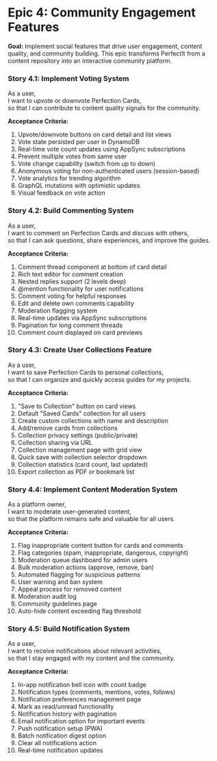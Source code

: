 # Epic 4: Community Engagement Features

**Goal:** Implement social features that drive user engagement, content quality, and community building. This epic transforms PerfectIt from a content repository into an interactive community platform.

### Story 4.1: Implement Voting System

As a user,  
I want to upvote or downvote Perfection Cards,  
so that I can contribute to content quality signals for the community.

**Acceptance Criteria:**

1. Upvote/downvote buttons on card detail and list views
2. Vote state persisted per user in DynamoDB
3. Real-time vote count updates using AppSync subscriptions
4. Prevent multiple votes from same user
5. Vote change capability (switch from up to down)
6. Anonymous voting for non-authenticated users (session-based)
7. Vote analytics for trending algorithm
8. GraphQL mutations with optimistic updates
9. Visual feedback on vote action

### Story 4.2: Build Commenting System

As a user,  
I want to comment on Perfection Cards and discuss with others,  
so that I can ask questions, share experiences, and improve the guides.

**Acceptance Criteria:**

1. Comment thread component at bottom of card detail
2. Rich text editor for comment creation
3. Nested replies support (2 levels deep)
4. @mention functionality for user notifications
5. Comment voting for helpful responses
6. Edit and delete own comments capability
7. Moderation flagging system
8. Real-time updates via AppSync subscriptions
9. Pagination for long comment threads
10. Comment count displayed on card previews

### Story 4.3: Create User Collections Feature

As a user,  
I want to save Perfection Cards to personal collections,  
so that I can organize and quickly access guides for my projects.

**Acceptance Criteria:**

1. "Save to Collection" button on card views
2. Default "Saved Cards" collection for all users
3. Create custom collections with name and description
4. Add/remove cards from collections
5. Collection privacy settings (public/private)
6. Collection sharing via URL
7. Collection management page with grid view
8. Quick save with collection selector dropdown
9. Collection statistics (card count, last updated)
10. Export collection as PDF or bookmark list

### Story 4.4: Implement Content Moderation System

As a platform owner,  
I want to moderate user-generated content,  
so that the platform remains safe and valuable for all users.

**Acceptance Criteria:**

1. Flag inappropriate content button for cards and comments
2. Flag categories (spam, inappropriate, dangerous, copyright)
3. Moderation queue dashboard for admin users
4. Bulk moderation actions (approve, remove, ban)
5. Automated flagging for suspicious patterns
6. User warning and ban system
7. Appeal process for removed content
8. Moderation audit log
9. Community guidelines page
10. Auto-hide content exceeding flag threshold

### Story 4.5: Build Notification System

As a user,  
I want to receive notifications about relevant activities,  
so that I stay engaged with my content and the community.

**Acceptance Criteria:**

1. In-app notification bell icon with count badge
2. Notification types (comments, mentions, votes, follows)
3. Notification preferences management page
4. Mark as read/unread functionality
5. Notification history with pagination
6. Email notification option for important events
7. Push notification setup (PWA)
8. Batch notification digest option
9. Clear all notifications action
10. Real-time notification updates
